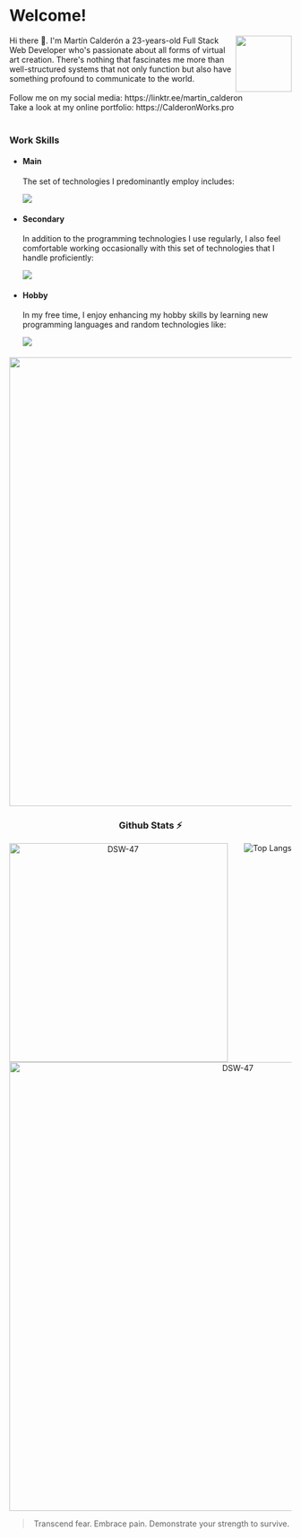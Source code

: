 # Welcome!
<div>
  <a href="https://github.com/DSW-47" title="Go to Source">
  <img align=right width=100 src="https://i.pinimg.com/originals/d0/19/72/d019725ef4da31a294694f31a3702297.gif" />
   </a>
</div>
Hi there 👋. I'm Martín Calderón a 23-years-old Full Stack Web Developer who's passionate about all forms of virtual art creation. There's nothing that fascinates me more than well-structured systems that not only function but also have something profound to communicate to the world.
<br/>
<br/>
Follow me on my social media: https://linktr.ee/martin_calderon
<br/>
Take a look at my online portfolio: https://CalderonWorks.pro
<br/><br/>

### Work Skills
- #### Main
  The set of technologies I predominantly employ includes:
  
  [![](https://skillicons.dev/icons?i=react,laravel,vuejs,js,php,tailwind,bootstrap,mysql,figma,vscode)](https://skillicons.dev)

- #### Secondary
  In addition to the programming technologies I use regularly, I also feel comfortable working occasionally with this set of technologies that I handle proficiently:

  [![](https://skillicons.dev/icons?i=nodejs,wordpress,css,html,xd)](https://skillicons.dev)

- #### Hobby
  In my free time, I enjoy enhancing my hobby skills by learning new programming languages and random technologies like:

  [![](https://skillicons.dev/icons?i=electron,java,cs,cpp,unity,python)](https://skillicons.dev)
####

<div align=center>
   <a href="https://github.com/DSW-47" target="_blank" rel="noreferrer"  title="Go to Source">
      <img align="center" width=800 src="https://github.com/DSW-47/DSW-47/assets/71650407/fb8786db-86cd-4477-b566-4eff8a47f68a" />
    </a>
</div>


<div align=center>
  
  ### Github Stats ⚡
  
  <!-- mi perfil stats de racha-->

  <a href="https://github-readme-streak-stats.herokuapp.com/?user=DSW-47&show_icons=true&theme=radical&hide_border=true&pretty=true" target="_blank" rel="noreferrer"  title="Go to Source">
    <img align=left width=390 src="https://github-readme-streak-stats.herokuapp.com/?user=DSW-47&show_icons=true&theme=radical&hide_border=true&pretty=true" alt="DSW-47" />
  </a>

 <!-- Mini  Lenguajes programación-->
<div align=right>
 
![Top Langs](https://github-readme-stats.vercel.app/api/top-langs/?username=dsw-47\&layout=compact&show_icons=true&theme=radical&hide_border=true&pretty=true)  

</div>

</div>
  
  </div>
<br/>
<div align=center>

<!-- wakatime -->
  <!-- 30 dias-->

  <a href="https://wakatime.com/share/@dsw47/d472e67b-0d70-4ec6-bbb1-e9712bab20f2.svg" title="View full size">
    <img  width=800 src="https://wakatime.com/share/@dsw47/d472e67b-0d70-4ec6-bbb1-e9712bab20f2.svg" alt="DSW-47" />
  </a>

> Transcend fear. Embrace pain. Demonstrate your strength to survive.
